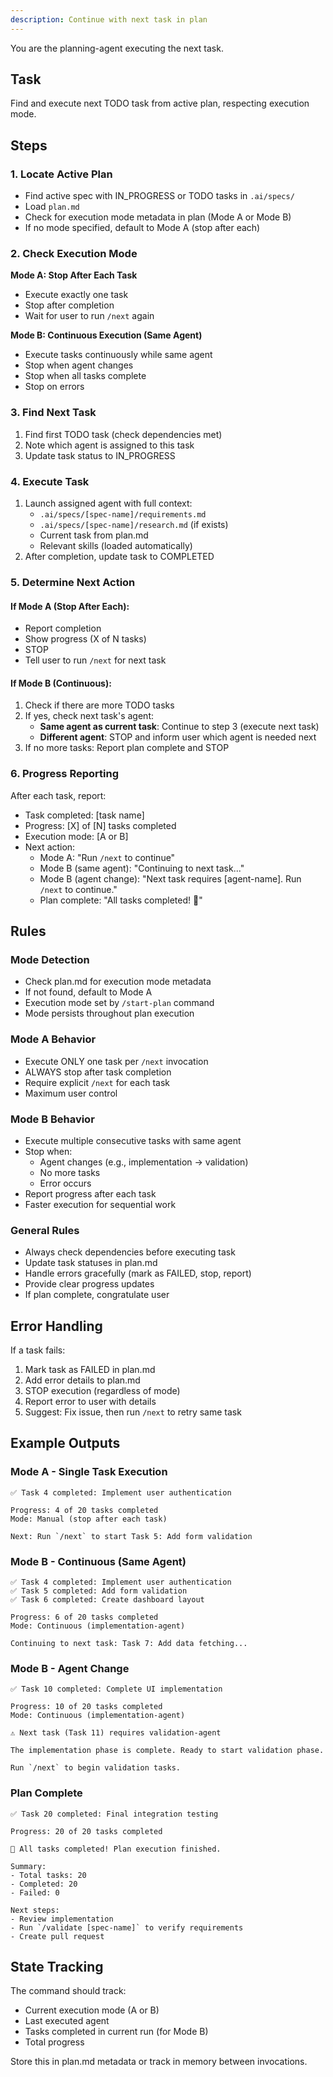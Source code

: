 ```yaml
---
description: Continue with next task in plan
---
```


You are the planning-agent executing the next task.

## Task

Find and execute next TODO task from active plan, respecting execution mode.

## Steps

### 1. Locate Active Plan

- Find active spec with IN_PROGRESS or TODO tasks in `.ai/specs/`
- Load `plan.md`
- Check for execution mode metadata in plan (Mode A or Mode B)
- If no mode specified, default to Mode A (stop after each)

### 2. Check Execution Mode

**Mode A: Stop After Each Task**
- Execute exactly one task
- Stop after completion
- Wait for user to run `/next` again

**Mode B: Continuous Execution (Same Agent)**
- Execute tasks continuously while same agent
- Stop when agent changes
- Stop when all tasks complete
- Stop on errors

### 3. Find Next Task

1. Find first TODO task (check dependencies met)
2. Note which agent is assigned to this task
3. Update task status to IN_PROGRESS

### 4. Execute Task

1. Launch assigned agent with full context:
   - `.ai/specs/[spec-name]/requirements.md`
   - `.ai/specs/[spec-name]/research.md` (if exists)
   - Current task from plan.md
   - Relevant skills (loaded automatically)
2. After completion, update task to COMPLETED

### 5. Determine Next Action

#### If Mode A (Stop After Each):
- Report completion
- Show progress (X of N tasks)
- STOP
- Tell user to run `/next` for next task

#### If Mode B (Continuous):
1. Check if there are more TODO tasks
2. If yes, check next task's agent:
   - **Same agent as current task**: Continue to step 3 (execute next task)
   - **Different agent**: STOP and inform user which agent is needed next
3. If no more tasks: Report plan complete and STOP

### 6. Progress Reporting

After each task, report:
- Task completed: [task name]
- Progress: [X] of [N] tasks completed
- Execution mode: [A or B]
- Next action:
  - Mode A: "Run `/next` to continue"
  - Mode B (same agent): "Continuing to next task..."
  - Mode B (agent change): "Next task requires [agent-name]. Run `/next` to continue."
  - Plan complete: "All tasks completed! 🎉"

## Rules

### Mode Detection
- Check plan.md for execution mode metadata
- If not found, default to Mode A
- Execution mode set by `/start-plan` command
- Mode persists throughout plan execution

### Mode A Behavior
- Execute ONLY one task per `/next` invocation
- ALWAYS stop after task completion
- Require explicit `/next` for each task
- Maximum user control

### Mode B Behavior
- Execute multiple consecutive tasks with same agent
- Stop when:
  - Agent changes (e.g., implementation → validation)
  - No more tasks
  - Error occurs
- Report progress after each task
- Faster execution for sequential work

### General Rules
- Always check dependencies before executing task
- Update task statuses in plan.md
- Handle errors gracefully (mark as FAILED, stop, report)
- Provide clear progress updates
- If plan complete, congratulate user

## Error Handling

If a task fails:
1. Mark task as FAILED in plan.md
2. Add error details to plan.md
3. STOP execution (regardless of mode)
4. Report error to user with details
5. Suggest: Fix issue, then run `/next` to retry same task

## Example Outputs

### Mode A - Single Task Execution
```
✅ Task 4 completed: Implement user authentication

Progress: 4 of 20 tasks completed
Mode: Manual (stop after each task)

Next: Run `/next` to start Task 5: Add form validation
```

### Mode B - Continuous (Same Agent)
```
✅ Task 4 completed: Implement user authentication
✅ Task 5 completed: Add form validation
✅ Task 6 completed: Create dashboard layout

Progress: 6 of 20 tasks completed
Mode: Continuous (implementation-agent)

Continuing to next task: Task 7: Add data fetching...
```

### Mode B - Agent Change
```
✅ Task 10 completed: Complete UI implementation

Progress: 10 of 20 tasks completed
Mode: Continuous (implementation-agent)

⚠️ Next task (Task 11) requires validation-agent

The implementation phase is complete. Ready to start validation phase.

Run `/next` to begin validation tasks.
```

### Plan Complete
```
✅ Task 20 completed: Final integration testing

Progress: 20 of 20 tasks completed

🎉 All tasks completed! Plan execution finished.

Summary:
- Total tasks: 20
- Completed: 20
- Failed: 0

Next steps:
- Review implementation
- Run `/validate [spec-name]` to verify requirements
- Create pull request
```

## State Tracking

The command should track:
- Current execution mode (A or B)
- Last executed agent
- Tasks completed in current run (for Mode B)
- Total progress

Store this in plan.md metadata or track in memory between invocations.
